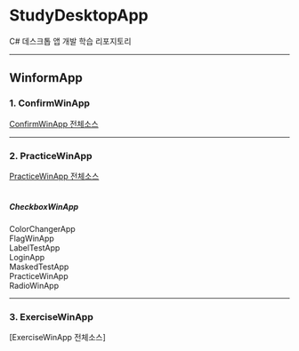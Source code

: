 # StudyDesktopApp
C# 데스크톱 앱 개발 학습 리포지토리


-------------------------------------
## WinformApp
### 1. ConfirmWinApp
[ConfirmWinApp 전체소스](https://github.com/taekyom/StudyDesktopApp/tree/main/WinformApp/ConfirmWinApp)

-------------------------------------
### 2. PracticeWinApp
[PracticeWinApp 전체소스](https://github.com/taekyom/StudyDesktopApp/tree/main/WinformApp/PracticeWinApp) </br>
</br>
##### CheckboxWinApp </br>
ColorChangerApp </br>
FlagWinApp </br>
LabelTestApp </br>
LoginApp </br>
MaskedTestApp </br>
PracticeWinApp </br>
RadioWinApp </br>

-------------------------------------
### 3. ExerciseWinApp
[ExerciseWinApp 전체소스]
